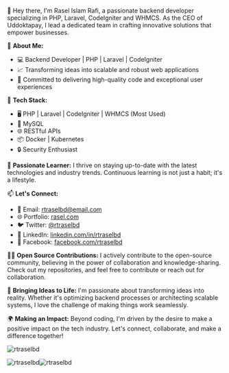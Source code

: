 👋 Hey there, I'm Rasel Islam Rafi, a passionate backend developer specializing in PHP, Laravel, CodeIgniter and WHMCS. As the CEO of Uddoktapay, I lead a dedicated team in crafting innovative solutions that empower businesses.

🚀 **About Me:**
- 💻 Backend Developer | PHP | Laravel | CodeIgniter
- 📈 Transforming ideas into scalable and robust web applications
- 🌟 Committed to delivering high-quality code and exceptional user experiences

🔧 **Tech Stack:**
- 🖥️ PHP | Laravel | CodeIgniter | WHMCS (Most Used)
- 🚀 MySQL
- 🌐 RESTful APIs
- 📦 Docker | Kubernetes
- 🔒 Security Enthusiast

🌱 **Passionate Learner:**
I thrive on staying up-to-date with the latest technologies and industry trends. Continuous learning is not just a habit; it's a lifestyle.

📫 **Let's Connect:**
- 📧 Email: [rtraselbd@email.com](mailto:rtraselbd@email.com)
- 🌐 Portfolio: [rasel.com](https://rasel.com)
- 🐦 Twitter: [@rtraselbd](https://twitter.com/rtraselbd)
- 💼 LinkedIn: [linkedin.com/in/rtraselbd](https://linkedin.com/in/rtraselbd)
- 📘 Facebook: [facebook.com/rtraselbd](https://facebook.com/rtraselbd)

👨‍💻 **Open Source Contributions:**
I actively contribute to the open-source community, believing in the power of collaboration and knowledge-sharing. Check out my repositories, and feel free to contribute or reach out for collaboration.

🌟 **Bringing Ideas to Life:**
I'm passionate about transforming ideas into reality. Whether it's optimizing backend processes or architecting scalable systems, I love the challenge of making things work seamlessly.

🌍 **Making an Impact:**
Beyond coding, I'm driven by the desire to make a positive impact on the tech industry. Let's connect, collaborate, and make a difference together!

<p align="left"> <img src="https://komarev.com/ghpvc/?username=rtraselbd&label=Profile%20views&color=0e75b6&style=flat" alt="rtraselbd" /> </p>
<p><img align="center" src="https://github-readme-stats.vercel.app/api?username=rtraselbd&show_icons=true&locale=en" alt="rtraselbd" /><img align="center" src="https://github-readme-streak-stats.herokuapp.com/?user=rtraselbd&" alt="rtraselbd" /></p>
